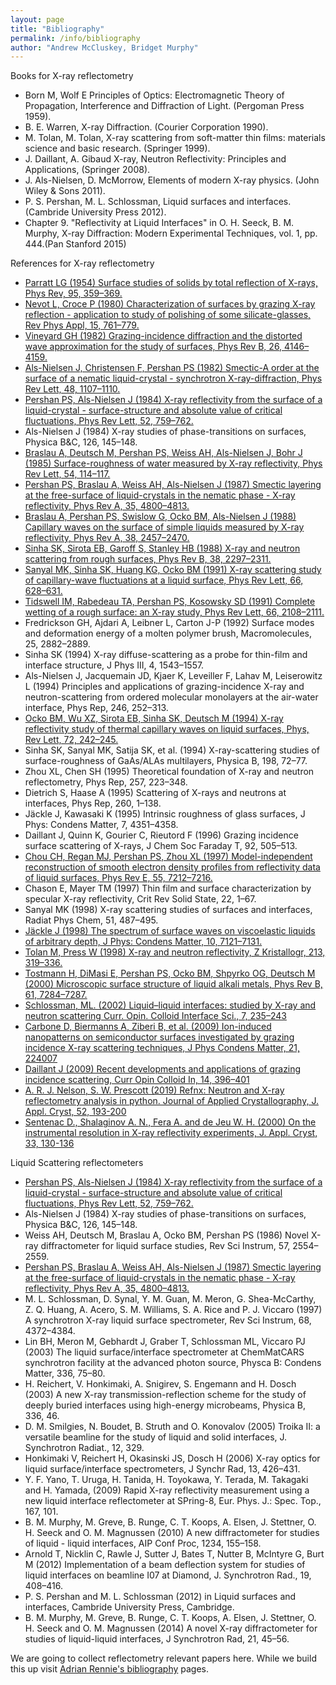 ```yaml
---
layout: page
title: "Bibliography"
permalink: /info/bibliography
author: "Andrew McCluskey, Bridget Murphy"
---
```

Books for X-ray reflectometry

* Born M, Wolf E  Principles of Optics: Electromagnetic Theory of Propagation, Interference and Diffraction of Light. (Pergoman Press 1959).
*	B. E. Warren, X-ray Diffraction.  (Courier Corporation 1990).
*	M. Tolan, M. Tolan, X-ray scattering from soft-matter thin films: materials science and basic research. (Springer 1999).
* J. Daillant, A. Gibaud X-ray, Neutron Reflectivity: Principles and Applications, (Springer 2008).
*	J. Als-Nielsen, D. McMorrow, Elements of modern X-ray physics.  (John Wiley & Sons 2011).
*	P. S. Pershan, M. L. Schlossman, Liquid surfaces and interfaces.  (Cambride University Press 2012).
*	Chapter 9. "Reflectivity at Liquid Interfaces" in O. H. Seeck, B. M. Murphy, X-ray Diffraction: Modern Experimental Techniques, vol. 1, pp. 444.(Pan Stanford 2015)

References for X-ray reflectometry



* [Parratt LG (1954) Surface studies of solids by total reflection of X-rays, Phys Rev, 95, 359–369.](https://doi.org/10.1103/PhysRev.95.359)
* [Nevot L, Croce P (1980) Characterization of surfaces by grazing X-ray reflection - application to study of polishing of some silicate-glasses, Rev Phys Appl, 15, 761–779.](https://doi.org/10.1051/rphysap:01980001503076100)
* [Vineyard GH (1982) Grazing-incidence diffraction and the distorted wave approximation for the study of surfaces, Phys Rev B, 26, 4146–4159.](https://doi.org/10.1103/PhysRevB.26.4146)
* [Als-Nielsen J, Christensen F, Pershan PS (1982) Smectic-A order at the surface of a nematic liquid-crystal - synchrotron X-ray-diffraction, Phys Rev Lett, 48, 1107–1110.](https://doi.org/10.1103/PhysRevLett.48.1107)
* [Pershan PS, Als-Nielsen J (1984) X-ray reflectivity from the surface of a liquid-crystal - surface-structure and absolute value of critical fluctuations, Phys Rev Lett, 52, 759–762.](https://doi.org/10.1103/PhysRevLett.52.759)
* Als-Nielsen J (1984) X-ray studies of phase-transitions on surfaces, Physica B&C, 126, 145–148.
* [Braslau A, Deutsch M, Pershan PS, Weiss AH, Als-Nielsen J, Bohr J (1985) Surface-roughness of water measured by X-ray reflectivity, Phys Rev Lett, 54, 114–117.](https://doi.org/10.1103/PhysRevLett.54.114)
* [Pershan PS, Braslau A, Weiss AH, Als-Nielsen J (1987) Smectic layering at the free-surface of liquid-crystals in the nematic phase - X-ray reflectivity, Phys Rev A, 35, 4800–4813.](https://doi.org/10.1103/PhysRevA.35.4800)
* [Braslau A, Pershan PS, Swislow G, Ocko BM, Als-Nielsen J (1988) Capillary waves on the surface of simple liquids measured by X-ray reflectivity, Phys Rev A, 38, 2457–2470.](https://doi.org/10.1103/PhysRevA.38.2457)
* [Sinha SK, Sirota EB, Garoff S, Stanley HB (1988) X-ray and neutron scattering from rough surfaces, Phys Rev B, 38, 2297–2311.](https://doi.org/10.1103/PhysRevB.38.2297)
* [Sanyal MK, Sinha SK, Huang KG, Ocko BM (1991) X-ray scattering study of capillary-wave fluctuations at a liquid surface, Phys Rev Lett, 66, 628–631.](https://doi.org/10.1103/PhysRevLett.66.628)
* [Tidswell IM, Rabedeau TA, Pershan PS, Kosowsky SD (1991) Complete wetting of a rough surface: an X-ray study, Phys Rev Lett, 66, 2108–2111.](https://doi.org/10.1103/PhysRevLett.66.2108)
* Fredrickson GH, Ajdari A, Leibner L, Carton J-P (1992) Surface modes and deformation energy of a molten polymer brush, Macromolecules, 25, 2882–2889.
* Sinha SK (1994) X-ray diffuse-scattering as a probe for thin-film and interface structure, J Phys III, 4, 1543–1557.
* Als-Nielsen J, Jacquemain JD, Kjaer K, Leveiller F, Lahav M, Leiserowitz L (1994) Principles and applications of grazing-incidence X-ray and neutron-scattering from ordered molecular monolayers at the air-water interface, Phys Rep, 246, 252–313.
* [Ocko BM, Wu XZ, Sirota EB, Sinha SK, Deutsch M (1994) X-ray reflectivity study of thermal capillary waves on liquid surfaces, Phys, Rev Lett, 72, 242–245.](https://doi.org/10.1103/PhysRevLett.72.242)
* Sinha SK, Sanyal MK, Satija SK, et al. (1994) X-ray-scattering studies of surface-roughness of GaAs/ALAs multilayers, Physica B, 198, 72–77.
* Zhou XL, Chen SH (1995) Theoretical foundation of X-ray and neutron reflectometry, Phys Rep, 257, 223–348.
* Dietrich S, Haase A (1995) Scattering of X-rays and neutrons at interfaces, Phys Rep, 260, 1–138.
* Jäckle J, Kawasaki K (1995) Intrinsic roughness of glass surfaces, J Phys: Condens Matter, 7, 4351–4358.
* Daillant J, Quinn K, Gourier C, Rieutord F (1996) Grazing incidence surface scattering of X-rays, J Chem Soc  Faraday T, 92, 505–513.
* [Chou CH, Regan MJ, Pershan PS, Zhou XL (1997) Model-independent reconstruction of smooth electron density profiles from reflectivity data of liquid surfaces, Phys Rev E, 55, 7212–7216.](https://doi.org/10.1103/PhysRevE.55.7212)
* Chason E, Mayer TM (1997) Thin film and surface characterization by specular X-ray reflectivity, Crit Rev Solid State, 22, 1–67.
* Sanyal MK (1998) X-ray scattering studies of surfaces and interfaces, Radiat Phys Chem, 51, 487–495.
* [Jäckle J (1998) The spectrum of surface waves on viscoelastic liquids of arbitrary depth, J Phys: Condens Matter, 10, 7121–7131.](https://doi.org/10.1088/0953-8984/10/32/004)
* [Tolan M, Press W (1998) X-ray and neutron reflectivity, Z Kristallogr, 213, 319–336.](https://doi.org/10.1524/zkri.1998.213.6.319)
* [Tostmann H, DiMasi E, Pershan PS, Ocko BM, Shpyrko OG, Deutsch M (2000) Microscopic surface structure of liquid alkali metals, Phys Rev B, 61, 7284–7287.](https://doi.org/10.1103/PhysRevB.61.7284)
* [Schlossman, ML. (2002) Liquid–liquid interfaces: studied by X-ray and neutron scattering Curr. Opin. Colloid Interface Sci., 7, 235–243](https://doi.org/10.1016/S1359-0294(02)00053-5)
* [Carbone D, Biermanns A, Ziberi B, et al. (2009) Ion-induced nanopatterns on semiconductor surfaces investigated by grazing incidence X-ray scattering techniques, J Phys Condens Matter, 21, 224007](https://doi.org/10.1088/0953-8984/21/22/224007)
* [Daillant J (2009) Recent developments and applications of grazing incidence scattering, Curr Opin Colloid In, 14, 396–401](https://doi.org/10.1016/j.cocis.2009.04.003)
*	[A. R. J. Nelson, S. W. Prescott (2019) Refnx: Neutron and X-ray reflectometry analysis in python. Journal of Applied Crystallography, J. Appl. Cryst, 52, 193-200](https://doi.org/10.1107/S1600576718017296)
* [Sentenac D., Shalaginov A. N., Fera A. and de Jeu W. H. (2000) On the instrumental resolution in X-ray reflectivity experiments, J. Appl. Cryst, 33, 130-136](
https://doi.org/10.1107/S0021889899014272)


Liquid Scattering reflectometers

* [Pershan PS, Als-Nielsen J (1984) X-ray reflectivity from the surface of a liquid-crystal - surface-structure and absolute value of critical fluctuations, Phys Rev Lett, 52, 759–762.](https://doi.org/10.1103/PhysRevLett.52.759)
* Als-Nielsen J (1984) X-ray studies of phase-transitions on surfaces, Physica B&C, 126, 145–148.
* Weiss AH, Deutsch M, Braslau A, Ocko BM, Pershan PS (1986) Novel X-ray diffractometer for liquid surface studies, Rev Sci Instrum, 57, 2554–2559.
* [Pershan PS, Braslau A, Weiss AH, Als-Nielsen J (1987) Smectic layering at the free-surface of liquid-crystals in the nematic phase - X-ray reflectivity, Phys Rev A, 35, 4800–4813.](https://doi.org/10.1103/PhysRevA.35.4800)
* M. L. Schlossman, D. Synal, Y. M. Guan, M. Meron, G. Shea-McCarthy, Z. Q. Huang, A. Acero, S. M. Williams, S. A. Rice and P. J. Viccaro (1997) A synchrotron X-ray liquid surface spectrometer, Rev Sci Instrum, 68, 4372–4384.
* Lin BH, Meron M, Gebhardt J, Graber T, Schlossman ML, Viccaro PJ (2003) The liquid surface/interface spectrometer at ChemMatCARS synchrotron facility at the advanced photon source, Physca B: Condens Matter, 336, 75–80.
* H. Reichert, V. Honkimaki, A. Snigirev, S. Engemann and H. Dosch (2003) A new X-ray transmission-reflection scheme for the study of deeply buried interfaces using high-energy microbeams, Physica B, 336, 46.
* D. M. Smilgies, N. Boudet, B. Struth and O. Konovalov (2005) Troika II: a versatile beamline for the study of liquid and solid interfaces, J. Synchrotron Radiat., 12, 329.
* Honkimaki V, Reichert H, Okasinski JS, Dosch H (2006) X-ray optics for liquid surface/interface spectrometers, J Synchr Rad, 13, 426–431.
* Y. F. Yano, T. Uruga, H. Tanida, H. Toyokawa, Y. Terada, M. Takagaki and H. Yamada, (2009) Rapid X-ray reflectivity measurement using a new liquid interface reflectometer at SPring-8, Eur. Phys. J.: Spec. Top., 167, 101.
* B. M. Murphy, M. Greve, B. Runge, C. T. Koops, A. Elsen, J. Stettner, O. H. Seeck and O. M. Magnussen (2010) A new diffractometer for studies of liquid - liquid interfaces, AIP Conf Proc, 1234, 155–158.
* Arnold T, Nicklin C, Rawle J, Sutter J, Bates T, Nutter B, McIntyre G, Burt M (2012) Implementation of a beam deflection system for studies of liquid interfaces on beamline I07 at Diamond, J. Synchrotron Rad., 19, 408–416.
* P. S. Pershan and M. L. Schlossman (2012) in Liquid surfaces and interfaces, Cambride University Press, Cambridge.
* B. M. Murphy, M. Greve, B. Runge, C. T. Koops, A. Elsen, J. Stettner, O. H. Seeck and O. M. Magnussen (2014) A novel X-ray diffractometer for studies of liquid-liquid interfaces, J Synchrotron Rad, 21, 45–56.


We are going to collect reflectometry relevant papers here.
While we build this up visit [Adrian Rennie's bibliography](http://www.reflectometry.net/reflect_bib.htm) pages.

